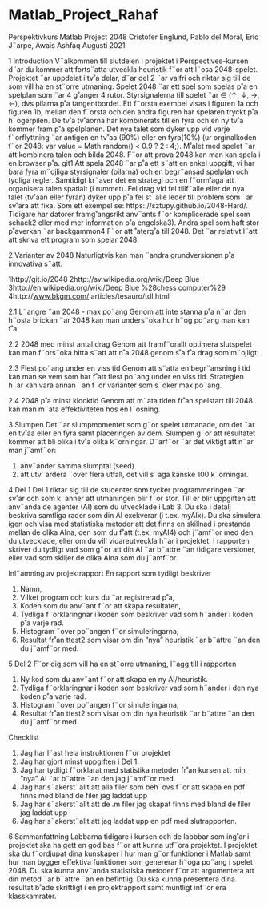 # Matlab_Project_Rahaf

Perspektivkurs Matlab Project 2048
Cristofer Englund, Pablo del Moral, Eric J¨arpe, Awais Ashfaq Augusti 2021

1	Introduction
V¨alkommen till slutdelen i projektet i Perspectives-kursen d¨ar du kommer att forts¨atta utveckla heuristik f¨or att l¨osa 2048-spelet.
Projektet ¨ar uppdelat i tv˚a delar, d¨ar del 2 ¨ar valfri och riktar sig till de som vill ha en st¨orre utmaning.
Spelet 2048 ¨ar ett spel som spelas p˚a en spelplan som ¨ar 4 g˚anger 4 rutor. Styrsignalerna till spelet ¨ar ∈ (↑, ↓, →, ←), dvs pilarna p˚a tangentbordet. Ett f¨orsta exempel visas i figuren 1a och figuren 1b, mellan den f¨orsta och den andra figuren har spelaren tryckt p˚a h¨ogerpilen. De tv˚a tv˚aorna har kombinerats till en fyra och en ny tv˚a kommer fram p˚a spelplanen. Det nya talet som dyker upp vid varje f¨orflyttning ¨ar antigen en tv˚aa (90%) eller en fyra(10%) (ur orginalkoden f¨or 2048: var value = Math.random() < 0.9 ? 2 : 4;). M˚alet med spelet ¨ar att kombinera talen och bilda 2048. F¨or att prova 2048 kan man kan spela i en browser p˚a. git1
Att spela 2048 ¨ar p˚a ett s¨att en enkel uppgift, vi har bara fyra m¨ojliga styrsignaler (pilarna) och en begr¨ansad spelplan och tydliga regler. Samtidigt kr¨aver det en strategi och en f¨orm˚aga att organisera talen spatialt (i rummet). Fel drag vid fel tillf¨alle eller de nya talet (tv˚aan eller fyran) dyker upp p˚a fel st¨alle leder till problem som ¨ar sv˚ara att fixa. Som ett exempel se:  https:
//sztupy.github.io/2048-Hard/. Tidigare har datorer framg˚angsrikt anv¨ants f¨or komplicerade spel som schack2 eller med mer information p˚a engelska3). Andra spel som haft stor p˚averkan ¨ar backgammon4 F¨or att ˚aterg˚a till 2048. Det ¨ar relativt l¨att att skriva ett program som spelar 2048.

2	Varianter av 2048
Naturligtvis kan man ¨andra grundversionen p˚a innovativa s¨att.

1http://git.io/2048 2http://sv.wikipedia.org/wiki/Deep Blue
3http://en.wikipedia.org/wiki/Deep Blue %28chess computer%29
4http://www.bkgm.com/ articles/tesauro/tdl.html
 


2.1	L¨angre ¨an 2048 - max po¨ang
Genom att inte stanna p˚a n¨ar den h¨osta brickan ¨ar 2048 kan man unders¨oka hur h¨og po¨ang man kan f˚a.

2.2	2048 med minst antal drag
Genom att framf¨orallt optimera slutspelet kan man f¨ors¨oka hitta s¨att att n˚a 2048 genom s˚a f˚a drag som m¨ojligt.

2.3	Flest po¨ang under en viss tid
Genom att s¨atta en begr¨ansning i tid kan man se vem som har f˚att flest po¨ang under en viss tid. Strategien h¨ar kan vara annan ¨an f¨or varianter som s¨oker max po¨ang.

2.4	2048 p˚a minst klocktid
Genom att m¨ata tiden fr˚an spelstart till 2048 kan man m¨ata effektiviteten hos en l¨osning.

3	Slumpen
Det ¨ar slumpmomentet som g¨or spelet utmanade, om det ¨ar en tv˚aa eller en fyra samt placeringen av dem. Slumpen g¨or att resultatet kommer att bli olika i tv˚a olika k¨orningar. D¨arf¨or ¨ar det viktigt att n¨ar man j¨amf¨or:
1.	anv¨ander samma slumptal (seed)
2.	att utv¨ardera ¨over flera utfall, det vill s¨aga kanske 100 k¨orningar.

4	Del 1
Del 1 riktar sig till de studenter som tycker programmeringen ¨ar sv˚ar och som k¨anner att utmaningen blir f¨or stor. Till er blir uppgiften att anv¨anda de agenter (AI) som du utvecklade i Lab 3. Du ska i detalj beskriva samtliga rader som din AI exekverar (i t.ex. myAIx). Du ska simulera igen och visa med statistiska metoder att det finns en skillnad i prestanda mellan de olika AIna, den som du f˚att (t.ex. myAI4) och j¨amf¨or med den du utvecklade, eller om du vill vidareutveckla h¨ar i projektet. I rapporten skriver du tydligt vad som g¨or att din AI ¨ar b¨attre ¨an tidigare versioner, eller vad som skiljer de olika AIna som du j¨amf¨or.
 


Inl¨amning av projektrapport
En rapport som tydligt beskriver
1.	Namn,
2.	Vilket program och kurs du ¨ar registrerad p˚a,
3.	Koden som du anv¨ant f¨or att skapa resultaten,
4.	Tydliga f¨orklaringnar i koden som beskriver vad som h¨ander i koden p˚a varje rad.
5.	Histogram ¨over po¨angen f¨or simuleringarna,
6.	Resultat fr˚an ttest2 som visar om din ”nya” heuristik ¨ar b¨attre ¨an den du j¨amf¨or med.

5	Del 2
F¨or dig som vill ha en st¨orre utmaning, l¨agg till i rapporten
1.	Ny kod som du anv¨ant f¨or att skapa en ny AI/heuristik.
2.	Tydliga f¨orklaringnar i koden som beskriver vad som h¨ander i den nya koden p˚a varje rad.
3.	Histogram ¨over po¨angen f¨or simuleringarna,
4.	Resultat fr˚an ttest2 som visar om din nya heuristik ¨ar b¨attre ¨an den du j¨amf¨or med.

Checklist
1.	Jag har l¨ast hela instruktionen f¨or projektet
2.	Jag har gjort minst uppgiften i Del 1.
3.	Jag har tydligt f¨orklarat med statistika metoder fr˚an kursen att min ”nya” AI ¨ar b¨attre ¨an den jag j¨amf¨or med.
4.	Jag har s¨akerst¨allt att alla filer som beh¨ovs f¨or att skapa en pdf finns med bland de filer jag laddat upp
5.	Jag har s¨akerst¨allt att de .m filer jag skapat finns med bland de filer jag laddat upp
6.	Jag har s¨akerst¨allt att jag laddat upp en pdf med slutrapporten.
 

6	Sammanfattning
Labbarna tidigare i kursen och de labbbar som ing˚ar i projektet ska ha gett en god bas f¨or att kunna utf¨ora projektet. I projektet ska du f¨ordjupat dina kunskaper i hur man g¨or funktioner i Matlab samt hur man bygger effektiva funktioner som genererar h¨oga po¨ang i spelet 2048.
Du ska kunna anv¨anda statistiska metoder f¨or att argumentera att din metod
¨ar b¨attre ¨an en befintlig. Du ska kunna presentera dina resultat b˚ade skriftligt i en projektrapport samt muntligt inf¨or era klasskamrater.

